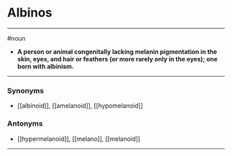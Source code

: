 # Albinos
---
#noun
- **A person or animal congenitally lacking melanin pigmentation in the skin, eyes, and hair or feathers (or more rarely only in the eyes); one born with albinism.**
---
### Synonyms
- [[albinoid]], [[amelanoid]], [[hypomelanoid]]
### Antonyms
- [[hypermelanoid]], [[melano]], [[melanoid]]
---
